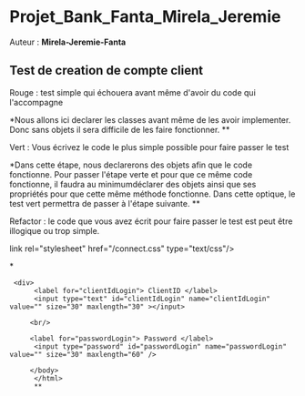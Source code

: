 # Projet_Bank_Fanta_Mirela_Jeremie

Auteur : **Mirela-Jeremie-Fanta**

## Test de creation de compte client

Rouge : test simple qui échouera avant même d'avoir du code qui l'accompagne

*Nous allons ici declarer les classes avant même de les avoir implementer.  Donc sans objets il sera difficile de les faire fonctionner. **

Vert : Vous écrivez le code le plus simple possible pour faire passer le test

*Dans cette étape, nous declarerons des objets afin que le code fonctionne.
Pour passer l'étape verte et pour que ce même code fonctionne, il faudra au minimumdéclarer des objets ainsi que ses propriétés pour que cette même méthode fonctionne. Dans cette optique, le test vert permettra de passer à l'étape suivante. **

Refactor : le code que vous avez écrit pour faire passer le test est peut être illogique ou trop simple.

link rel="stylesheet" href="/connect.css" type="text/css"/>

*</head>
<body>
  <form method="get" action="BankLogin">

     <div>
          <label for="clientIdLogin"> ClientID </label>
          <input type="text" id="clientIdLogin" name="clientIdLogin" value="" size="30" maxlength="30" ></input>

         <br/>

         <label for="passwordLogin"> Password </label>
          <input type="password" id="passwordLogin" name="passwordLogin" value="" size="30" maxlength="60" />

         </body>
          </html>
          **
